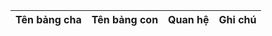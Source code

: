 | Tên bảng cha | Tên bảng con | Quan hệ | Ghi chú |
| :----------: | :----------: | :-----: | :-----: |
